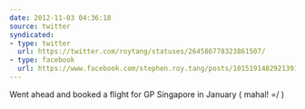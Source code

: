 ```yaml
---
date: 2012-11-03 04:36:18
source: twitter
syndicated:
- type: twitter
  url: https://twitter.com/roytang/statuses/264586778323861507/
- type: facebook
  url: https://www.facebook.com/stephen.roy.tang/posts/10151914829213912
---
```


Went ahead and booked a flight for GP Singapore in January ( mahal! =/ )